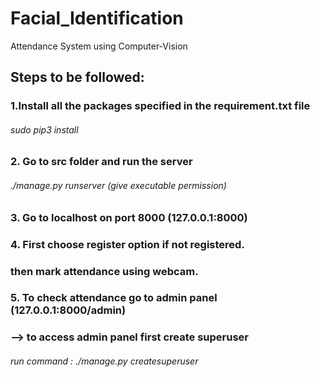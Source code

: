 # Facial_Identification
Attendance System using Computer-Vision


## Steps to be followed:

### 1.Install all the packages specified in the requirement.txt file
###### sudo pip3 install <package name with specified version>

### 2. Go to src folder and run the server
###### ./manage.py runserver  (give executable permission)

### 3. Go to localhost on port 8000 (127.0.0.1:8000)
### 4. First choose register option if not registered.
###   then mark attendance using webcam.
### 5. To check attendance go to admin panel (127.0.0.1:8000/admin)
### --> to access admin panel first create superuser
###### run command : ./manage.py createsuperuser